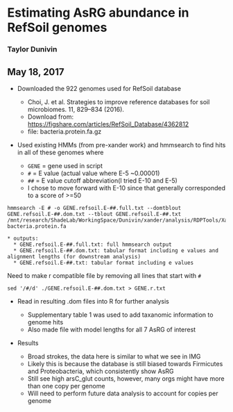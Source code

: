 # Estimating AsRG abundance in RefSoil genomes
### Taylor Dunivin

## May 18, 2017
* Downloaded the 922 genomes used for RefSoil database 
    * Choi, J. et al. Strategies to improve reference databases for soil microbiomes. 11, 829–834 (2016).
    * Download from: https://figshare.com/articles/RefSoil_Database/4362812
    * file: bacteria.protein.fa.gz
    
* Used existing HMMs (from pre-xander work) and hmmsearch to find hits in all of these genomes where
    * ```GENE``` = gene used in script
    * ```#``` = E value (actual value where E-5 ~0.00001)
    * ```##``` = E value cutoff abbreviation(I tried E-10 and E-5)
    * I chose to move forward with E-10 since that generally corresponded to a score of >=50
```
hmmsearch -E # -o GENE.refsoil.E-##.full.txt --domtblout GENE.refsoil.E-##.dom.txt --tblout GENE.refsoil.E-##.txt /mnt/research/ShadeLab/WorkingSpace/Dunivin/xander/analysis/RDPTools/Xander_assembler/gene_resource/GENE/originaldata/GENE.hmm bacteria.protein.fa
```
    * outputs:
      * GENE.refsoil.E-##.full.txt: full hmmsearch output
      * GENE.refsoil.E-##.dom.txt: tabular format including e values and alignment lengths (for downstream analysis)
      * GENE.refsoil.E-##.txt: tabular format including e values 
      
Need to make r compatible file by removing all lines that start with ```#```
```
sed '/#/d' ./GENE.refsoil.E-##.dom.txt > GENE.r.txt
```
      
* Read in resulting .dom files into R for further analysis
    * Supplementary table 1 was used to add taxanomic information to genome hits
    * Also made file with model lengths for all 7 AsRG of interest
    
* Results
    * Broad strokes, the data here is similar to what we see in IMG
    * Likely this is because the database is still biased towards Firmicutes and Proteobacteria, which consistently show AsRG
    * Still see high arsC_glut counts, however, many orgs might have more than one copy per genome
    * Will need to perform future data analysis to account for copies per genome
